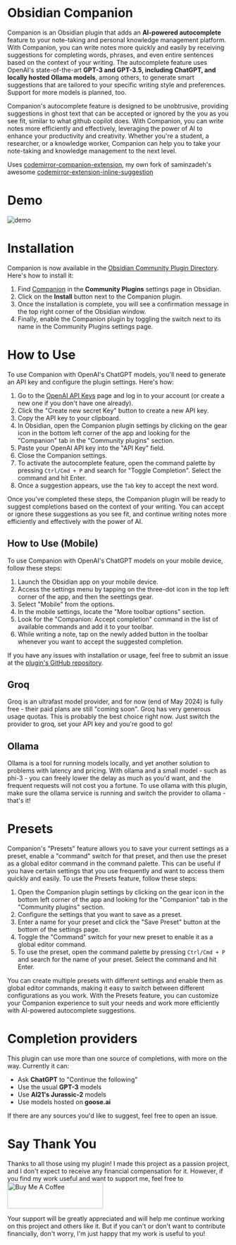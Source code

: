 # Obsidian Companion

Companion is an Obsidian plugin that adds an **AI-powered autocomplete** feature to your note-taking and personal knowledge management platform. With Companion, you can write notes more quickly and easily by receiving suggestions for completing words, phrases, and even entire sentences based on the context of your writing. The autocomplete feature uses OpenAI's state-of-the-art **GPT-3 and GPT-3.5, including ChatGPT, and locally hosted Ollama models**, among others, to generate smart suggestions that are tailored to your specific writing style and preferences. Support for more models is planned, too.

Companion's autocomplete feature is designed to be unobtrusive, providing suggestions in ghost text that can be accepted or ignored by the you as you see fit, similar to what github copilot does. With Companion, you can write notes more efficiently and effectively, leveraging the power of AI to enhance your productivity and creativity. Whether you're a student, a researcher, or a knowledge worker, Companion can help you to take your note-taking and knowledge management to the next level.

Uses [codemirror-companion-extension](https://www.npmjs.com/package/codemirror-companion-extension), my own fork of saminzadeh's awesome [codemirror-extension-inline-suggestion](https://github.com/saminzadeh/codemirror-extension-inline-suggestion)

# Demo

![demo](https://raw.githubusercontent.com/rizerphe/obsidian-companion/main/screenshots/demo.gif)

# Installation

Companion is now available in the [Obsidian Community Plugin Directory](https://obsidian.md/plugins?id=companion). Here's how to install it:

1. Find [Companion](https://obsidian.md/plugins?id=companion) in the **Community Plugins** settings page in Obsidian.
2. Click on the **Install** button next to the Companion plugin.
3. Once the installation is complete, you will see a confirmation message in the top right corner of the Obsidian window.
4. Finally, enable the Companion plugin by toggling the switch next to its name in the Community Plugins settings page.

# How to Use

To use Companion with OpenAI's ChatGPT models, you'll need to generate an API key and configure the plugin settings. Here's how:

1. Go to the [OpenAI API Keys](https://platform.openai.com/account/api-keys) page and log in to your account (or create a new one if you don't have one already).
2. Click the "Create new secret Key" button to create a new API key.
3. Copy the API key to your clipboard.
4. In Obsidian, open the Companion plugin settings by clicking on the gear icon in the bottom left corner of the app and looking for the "Companion" tab in the "Community plugins" section.
5. Paste your OpenAI API key into the "API Key" field.
6. Close the Companion settings.
7. To activate the autocomplete feature, open the command palette by pressing `Ctrl/Cmd + P` and search for "Toggle Completion". Select the command and hit Enter.
8. Once a suggestion appears, use the `Tab` key to accept the next word.

Once you've completed these steps, the Companion plugin will be ready to suggest completions based on the context of your writing. You can accept or ignore these suggestions as you see fit, and continue writing notes more efficiently and effectively with the power of AI.

## How to Use (Mobile)

To use Companion with OpenAI's ChatGPT models on your mobile device, follow these steps:

1. Launch the Obsidian app on your mobile device.
2. Access the settings menu by tapping on the three-dot icon in the top left corner of the app, and then the seettings gear.
3. Select "Mobile" from the options.
4. In the mobile settings, locate the "More toolbar options" section.
5. Look for the "Companion: Accept completion" command in the list of available commands and add it to your toolbar.
6. While writing a note, tap on the newly added button in the toolbar whenever you want to accept the suggested completion.

If you have any issues with installation or usage, feel free to submit an issue at the [plugin's GitHub repository](https://github.com/rizerphe/obsidian-companion).

## Groq

Groq is an ultrafast model provider, and for now (end of May 2024) is fully free - their paid plans are still "coming soon". Groq has very generous usage quotas. This is probably the best choice right now. Just switch the provider to groq, set your API key and you're good to go!

## Ollama

Ollama is a tool for running models locally, and yet another solution to problems with latency and pricing. With ollama and a small model - such as phi-3 - you can freely lower the delay as much as you'd want, and the frequent requests will not cost you a fortune. To use ollama with this plugin, make sure the ollama service is running and switch the provider to ollama - that's it!

# Presets

Companion's "Presets" feature allows you to save your current settings as a preset, enable a "command" switch for that preset, and then use the preset as a global editor command in the command palette. This can be useful if you have certain settings that you use frequently and want to access them quickly and easily.
To use the Presets feature, follow these steps:

1. Open the Companion plugin settings by clicking on the gear icon in the bottom left corner of the app and looking for the "Companion" tab in the "Community plugins" section.
2. Configure the settings that you want to save as a preset.
3. Enter a name for your preset and click the "Save Preset" button at the bottom of the settings page.
4. Toggle the "Command" switch for your new preset to enable it as a global editor command.
5. To use the preset, open the command palette by pressing `Ctrl/Cmd + P` and search for the name of your preset. Select the command and hit Enter.

You can create multiple presets with different settings and enable them as global editor commands, making it easy to switch between different configurations as you work. With the Presets feature, you can customize your Companion experience to suit your needs and work more efficiently with AI-powered autocomplete suggestions.

# Completion providers

This plugin can use more than one source of completions, with more on the way. Currently it can:

-   Ask **ChatGPT** to "Continue the following"
-   Use the usual **GPT-3** models
-   Use **AI21's Jurassic-2** models
-   Use models hosted on **goose.ai**

If there are any sources you'd like to suggest, feel free to open an issue.

# Say Thank You

Thanks to all those using my plugin! I made this project as a passion project, and I don't expect to receive any financial compensation for it. However, if you find my work useful and want to support me, feel free to <a href="https://www.buymeacoffee.com/rizerphe" target="_blank"><img src="https://cdn.buymeacoffee.com/buttons/v2/default-yellow.png" alt="Buy Me A Coffee" style="height: 60px !important;width: 217px !important;" ></a>

Your support will be greatly appreciated and will help me continue working on this project and others like it. But if you can't or don't want to contribute financially, don't worry, I'm just happy that my work is useful to you!
